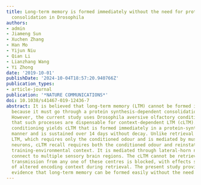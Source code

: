```yaml
---
title: Long-term memory is formed immediately without the need for protein synthesis-dependent
  consolidation in Drosophila
authors:
- admin
- Jiameng Sun
- Xuchen Zhang
- Han Mo
- Yijun Niu
- Qian Li
- Lianzhang Wang
- Yi Zhong
date: '2019-10-01'
publishDate: '2024-10-04T18:57:20.940766Z'
publication_types:
- article-journal
publication: '*NATURE COMMUNICATIONS*'
doi: 10.1038/s41467-019-12436-7
abstract: It is believed that long-term memory (LTM) cannot be formed immediately
  because it must go through a protein synthesis-dependent consolidation process.
  However, the current study uses Drosophila aversive olfactory conditioning to show
  that such processes are dispensable for context-dependent LTM (cLTM). Single-trial
  conditioning yields cLTM that is formed immediately in a protein-synthesis independent
  manner and is sustained over 14 days without decay. Unlike retrieval of traditional
  LTM, which requires only the conditioned odour and is mediated by mushroom-body
  neurons, cLTM recall requires both the conditioned odour and reinstatement of the
  training-environmental context. It is mediated through lateral-horn neurons that
  connect to multiple sensory brain regions. The cLTM cannot be retrieved if synaptic
  transmission from any one of these centres is blocked, with effects similar to those
  of altered encoding context during retrieval. The present study provides strong
  evidence that long-term memory can be formed easily without the need for consolidation.
---
```


